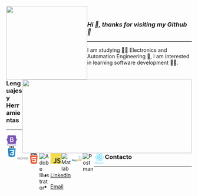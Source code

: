
<img  float="left" align="left" src="video1.gif" height="200" width="220"/>

<img float="left" align="right" src="../imagenes/nombre.png" height="200" width="460"/>

<br />

### ***Hi 👋, thanks for visiting my Github  :purple_heart:***

---

I am studying :woman_student: Electronics and Automation Engineering :robot:, I am interested in learning software development :woman_technologist:.

### **Lenguajes y Herramientas**

---

<img align="left" alt="bootstrap" width="30" src="https://raw.githubusercontent.com/devicons/devicon/master/icons/bootstrap/bootstrap-plain-wordmark.svg" /> 

<img align="left" alt="CSS" width="30" src="https://raw.githubusercontent.com/devicons/devicon/master/icons/css3/css3-original-wordmark.svg" />

<img align="left" alt="Express" width="30" src="https://raw.githubusercontent.com/devicons/devicon/master/icons/express/express-original-wordmark.svg" />


<img align="left" alt="HTML" width="30" src="https://raw.githubusercontent.com/devicons/devicon/master/icons/html5/html5-original-wordmark.svg" />

<img align="left" alt="Adobe Illustrator" width="30" src="https://www.vectorlogo.zone/logos/adobe_illustrator/adobe_illustrator-icon.svg" />

<img align="left" alt="JS" width="30" src="https://raw.githubusercontent.com/devicons/devicon/master/icons/javascript/javascript-original.svg" /> 

<img align="left" alt="Matlab" width="28" src="https://upload.wikimedia.org/wikipedia/commons/2/21/Matlab_Logo.png" /> 

<img align="left" alt="MySQL" width="30" src="https://raw.githubusercontent.com/devicons/devicon/master/icons/mysql/mysql-original-wordmark.svg" /> 

<img align="left" alt="Postman" width="30" src="https://www.vectorlogo.zone/logos/getpostman/getpostman-icon.svg" /> 


<img align="left" alt="React" width="30" src="https://raw.githubusercontent.com/devicons/devicon/master/icons/react/react-original-wordmark.svg" /> 

<br />

### **Contacto**

---

* [Linkedin](https://www.linkedin.com/in/cynthia-marisol-medina/)

* [Email](mailto:marysol345@hotmail.com)
